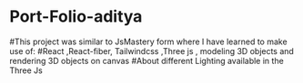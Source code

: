 # Port-Folio-aditya
#This project was similar to JsMastery form where I have learned to make use of:
#React ,React-fiber, Tailwindcss ,Three js , modeling 3D objects and rendering 3D objects on canvas
#About different Lighting available in the Three Js
